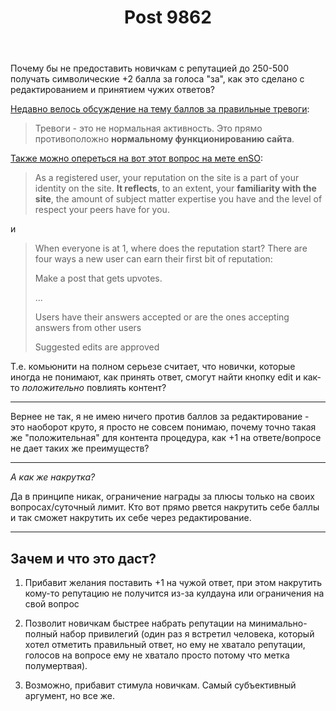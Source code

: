 ﻿---
title: "Post 9862"
se.owner.user_id: 302909
se.owner.display_name: "RiotBr3aker"
se.owner.link: "https://ru.meta.stackoverflow.com/users/302909/riotbr3aker"
se.link: "https://ru.meta.stackoverflow.com/q/9862"
se.post_id: 9862
se.post_type: question
se.score: 2
---
<p>Почему бы не предоставить новичкам с репутацией до 250-500 получать символические +2 балла за голоса "за", как это сделано с редактированием и принятием чужих ответов?</p>

<p><a href="https://ru.meta.stackoverflow.com/questions/9353/%D0%9F%D0%BE%D1%87%D0%B5%D0%BC%D1%83-%D0%B1%D1%8B-%D0%BD%D0%B5-%D0%BD%D0%B0%D0%B3%D1%80%D0%B0%D0%B6%D0%B4%D0%B0%D1%82%D1%8C-%D1%80%D0%B5%D0%BF%D1%83%D1%82%D0%B0%D1%86%D0%B8%D0%B5%D0%B9-%D0%B7%D0%B0-%D0%BF%D0%BE%D0%BB%D0%B5%D0%B7%D0%BD%D1%8B%D0%B5-%D1%82%D1%80%D0%B5%D0%B2%D0%BE%D0%B3%D0%B8">Недавно велось обсуждение на тему баллов за правильные тревоги</a>:</p>

<blockquote>
  <p>Тревоги - это не нормальная активность. Это прямо противоположно
  <strong>нормальному функционированию сайта</strong>.</p>
</blockquote>

<p><a href="https://meta.stackexchange.com/questions/7237/how-does-reputation-work">Также можно опереться на вот этот вопрос на мете enSO</a>:</p>

<blockquote>
  <p>As a registered user, your reputation on the site is a part of your
  identity on the site. <strong>It reflects</strong>, to an extent, your
  <strong>familiarity with the site</strong>, the amount of subject matter expertise you have and the level of respect your peers have for you.</p>
</blockquote>

<p>и</p>

<blockquote>
  <p>When everyone is at 1, where does the reputation start? There are four
  ways a new user can earn their first bit of reputation:</p>
  
  <p>Make a post that gets upvotes.</p>
  
  <p>...</p>
  
  <p>Users have their answers accepted or are the ones accepting answers
  from other users</p>
  
  <p>Suggested edits are approved</p>
</blockquote>

<p>Т.е. комьюнити на полном серьезе считает, что новички, которые иногда не понимают, как принять ответ, смогут найти кнопку edit и как-то <em>положительно</em> повлиять контент?</p>

<hr>

<p>Вернее не так, я не имею ничего против баллов за редактирование - это наоборот круто, я просто не совсем понимаю, почему точно такая же "положительная" для контента процедура, как +1 на ответе/вопросе не дает таких же преимуществ?</p>

<hr>

<p><em>А как же накрутка?</em></p>

<p>Да в принципе никак, ограничение награды за плюсы только на своих вопросах/суточный лимит. Кто вот прямо рвется накрутить себе баллы и так сможет накрутить их себе через редактирование.</p>

<hr>

<h2>Зачем и что это даст?</h2>

<ol>
<li><p>Прибавит желания поставить +1 на чужой ответ, при этом накрутить кому-то репутацию не получится из-за кулдауна или ограничения на свой вопрос</p></li>
<li><p>Позволит новичкам быстрее набрать репутации на минимально-полный набор привилегий (один раз я встретил человека, который хотел отметить правильный ответ, но ему не хватало репутации, голосов на вопросе ему не хватало просто потому что метка полумертвая).</p></li>
<li><p>Возможно, прибавит стимула новичкам. Самый субъективный аргумент, но все же.</p></li>
</ol>
